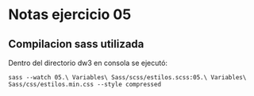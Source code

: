 # Notas ejercicio 05
## Compilacion sass utilizada

Dentro del directorio dw3 en consola se ejecutó:

`sass --watch 05.\ Variables\ Sass/scss/estilos.scss:05.\ Variables\ Sass/css/estilos.min.css --style compressed`